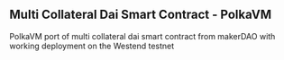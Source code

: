 ## Multi Collateral Dai Smart Contract - PolkaVM

PolkaVM port of multi collateral dai smart contract from makerDAO with working deployment on the Westend testnet
